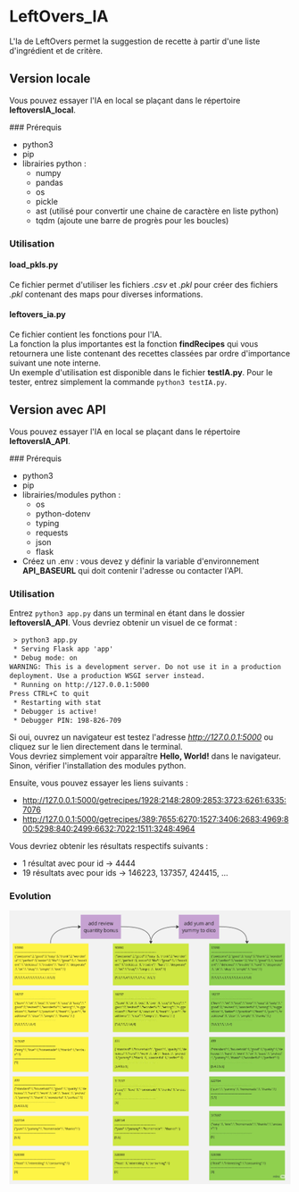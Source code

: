 # LeftOvers_IA

L'Ia de LeftOvers permet la suggestion de recette à partir d'une liste d'ingrédient et de critère.

## Version locale
Vous pouvez essayer l'IA en local se plaçant dans le répertoire **leftoversIA_local**.

### Prérequis

* python3
* pip
* librairies python :
  * numpy
  * pandas
  * os
  * pickle
  * ast (utilisé pour convertir une chaine de caractère en liste python)
  * tqdm (ajoute une barre de progrès pour les boucles)

### Utilisation
#### load_pkls.py
Ce fichier permet d'utiliser les fichiers *.csv* et *.pkl* pour créer des fichiers *.pkl* contenant des maps pour diverses informations.

#### leftovers_ia.py
Ce fichier contient les fonctions pour l'IA.  
La fonction la plus importantes est la fonction **findRecipes** qui vous retournera une liste contenant des recettes classées par ordre d'importance suivant une note interne.  
Un exemple d'utilisation est disponible dans le fichier **testIA.py**. Pour le tester, entrez simplement la commande ```python3 testIA.py```.

## Version avec API
Vous pouvez essayer l'IA en local se plaçant dans le répertoire **leftoversIA_API**.

### Prérequis

* python3
* pip
* librairies/modules python :
  * os
  * python-dotenv
  * typing
  * requests
  * json
  * flask
* Créez un .env : vous devez y définir la variable d'environnement **API_BASEURL** qui doit contenir l'adresse ou contacter l'API.

### Utilisation
Entrez ```python3 app.py``` dans un terminal en étant dans le dossier **leftoversIA_API**. Vous devriez obtenir un visuel de ce format :
```
 > python3 app.py 
 * Serving Flask app 'app'
 * Debug mode: on
WARNING: This is a development server. Do not use it in a production deployment. Use a production WSGI server instead.
 * Running on http://127.0.0.1:5000
Press CTRL+C to quit
 * Restarting with stat
 * Debugger is active!
 * Debugger PIN: 198-826-709
```
Si oui, ouvrez un navigateur est testez l'adresse *http://127.0.0.1:5000* ou cliquez sur le lien directement dans le terminal.  
Vous devriez simplement voir apparaître **Hello, World!** dans le navigateur. Sinon, vérifier l'installation des modules python.  

Ensuite, vous pouvez essayer les liens suivants :
 * http://127.0.0.1:5000/getrecipes/1928:2148:2809:2853:3723:6261:6335:7076
 * http://127.0.0.1:5000/getrecipes/389:7655:6270:1527:3406:2683:4969:800:5298:840:2499:6632:7022:1511:3248:4964

Vous devriez obtenir les résultats respectifs suivants :
 * 1 résultat avec pour id -> 4444
 * 19 résultats avec pour ids -> 146223, 137357, 424415, ...

### Evolution

![an image should shows up](/ExpositionImages/ai_evolution_sample.jpg "Exemple d'évolution du système de notation")
 